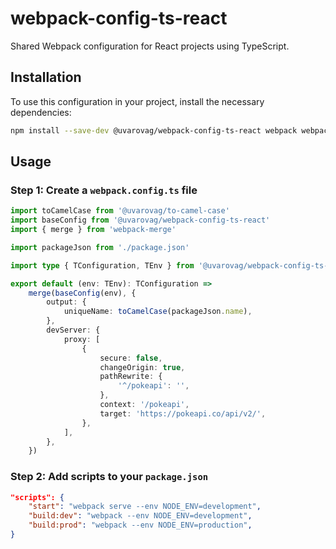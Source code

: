 # webpack-config-ts-react

Shared Webpack configuration for React projects using TypeScript.

## Installation

To use this configuration in your project, install the necessary dependencies:

```bash
npm install --save-dev @uvarovag/webpack-config-ts-react webpack webpack-cli @uvarovag/to-camel-case webpack-merge
```

## Usage

### Step 1: Create a `webpack.config.ts` file

```ts
import toCamelCase from '@uvarovag/to-camel-case'
import baseConfig from '@uvarovag/webpack-config-ts-react'
import { merge } from 'webpack-merge'

import packageJson from './package.json'

import type { TConfiguration, TEnv } from '@uvarovag/webpack-config-ts-react'

export default (env: TEnv): TConfiguration =>
    merge(baseConfig(env), {
        output: {
            uniqueName: toCamelCase(packageJson.name),
        },
        devServer: {
            proxy: [
                {
                    secure: false,
                    changeOrigin: true,
                    pathRewrite: {
                        '^/pokeapi': '',
                    },
                    context: '/pokeapi',
                    target: 'https://pokeapi.co/api/v2/',
                },
            ],
        },
    })
```

### Step 2: Add scripts to your `package.json`

```json
"scripts": {
    "start": "webpack serve --env NODE_ENV=development",
    "build:dev": "webpack --env NODE_ENV=development",
    "build:prod": "webpack --env NODE_ENV=production",
}
```
